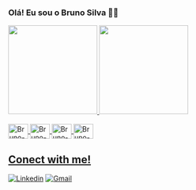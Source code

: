
### Olá! Eu sou o Bruno Silva 🖐🏻

<div>
  <a href="https://beacons.ai/brunosilva399">
  <img height="180em" src="https://github-readme-stats.vercel.app/api?username=brunosilva399&show_icons=true&theme=tokyonight&include_all_comits=true&count_private=true"/>
  <img height="180em" src="https://github-readme-stats.vercel.app/api/top-langs/?username=brunosilva399&layout=compact&langs_count=16&theme=tokyonight"/>
</div>
    
<div style="display: inline_block"><br/>
  <img align="center" alt="Bruno-Saas" height="30" width="40" src="https://cdn.jsdelivr.net/gh/devicons/devicon@latest/icons/html5/html5-original.svg" />
  <img align="center" alt="Bruno-HTML" height="30" width="40" src="https://cdn.jsdelivr.net/gh/devicons/devicon@latest/icons/css3/css3-original.svg" />
  <img align="center" alt="Bruno-Saas" height="30" width="40" src="https://cdn.jsdelivr.net/gh/devicons/devicon@latest/icons/javascript/javascript-original.svg" />
  <img align="center" alt="Bruno-Saas" height="30" width="40" src="https://cdn.jsdelivr.net/gh/devicons/devicon@latest/icons/sass/sass-original.svg" />
</div>

## Conect with me!
[![Linkedin](https://img.shields.io/badge/LinkedIn-0077B5?style=for-the-badge&logo=linkedin&logoColor=white)](https://www.linkedin.com/in/bruno-silva-3672082a5)
[![Gmail](https://img.shields.io/badge/Gmail-%23333?style=for-the-badge&logo=gmail&logoColor=white)](https://brunoalvesdasilva399@gmail.com)









